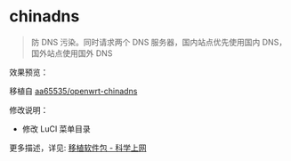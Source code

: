 # chinadns

> 防 DNS 污染。同时请求两个 DNS 服务器，国内站点优先使用国内 DNS，国外站点使用国外 DNS

效果预览：



移植自 [aa65535/openwrt-chinadns](https://github.com/aa65535/chinadns)

修改说明：

* 修改 LuCI 菜单目录

更多描述，详见: [移植软件包 - 科学上网](https://stuarthua.github.io/oh-my-openwrt/mybook/packages/use-package-shadowsocks.html)